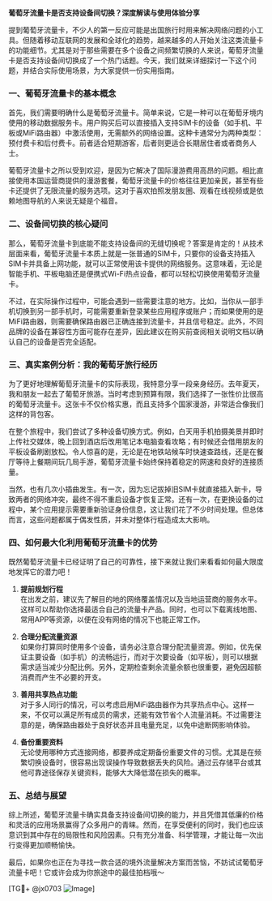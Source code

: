 **葡萄牙流量卡是否支持设备间切换？深度解读与使用体验分享**

提到葡萄牙流量卡，不少人的第一反应可能是出国旅行时用来解决网络问题的小工具。但随着移动互联网的发展和全球化的趋势，越来越多的人开始关注这类流量卡的功能细节。尤其是对于那些需要在多个设备之间频繁切换的人来说，葡萄牙流量卡是否支持设备间切换成了一个热门话题。今天，我们就来详细探讨一下这个问题，并结合实际使用场景，为大家提供一份实用指南。

### **一、葡萄牙流量卡的基本概念**

首先，我们需要明确什么是葡萄牙流量卡。简单来说，它是一种可以在葡萄牙境内使用的移动数据服务卡。用户购买后可以直接插入支持SIM卡的设备（如手机、平板或MiFi路由器）中激活使用，无需额外的网络设置。这种卡通常分为两种类型：预付费卡和后付费卡。前者适合短期游客，后者则更适合长期居住者或者商务人士。

葡萄牙流量卡之所以受到欢迎，是因为它解决了国际漫游费用高昂的问题。相比直接使用本国运营商提供的漫游套餐，葡萄牙流量卡的价格往往更加亲民，甚至有些卡还提供了无限流量的服务选项。这对于喜欢拍照发朋友圈、观看在线视频或是依赖地图导航的人来说无疑是个福音。

### **二、设备间切换的核心疑问**

那么，葡萄牙流量卡到底能不能支持设备间的无缝切换呢？答案是肯定的！从技术层面来看，葡萄牙流量卡本质上就是一张普通的SIM卡，只要你的设备支持插入SIM卡并具备上网功能，就可以正常使用该卡提供的网络服务。这意味着，无论是智能手机、平板电脑还是便携式Wi-Fi热点设备，都可以轻松切换使用葡萄牙流量卡。

不过，在实际操作过程中，可能会遇到一些需要注意的地方。比如，当你从一部手机切换到另一部手机时，可能需要重新登录某些应用程序或账户；而如果使用的是MiFi路由器，则需要确保路由器已正确连接到流量卡，并且信号稳定。此外，不同品牌的设备在兼容性方面可能存在差异，因此建议在购买前查阅相关说明文档以确认自己的设备是否完全适配。

### **三、真实案例分析：我的葡萄牙旅行经历**

为了更好地理解葡萄牙流量卡的实际表现，我特意分享一段亲身经历。去年夏天，我和朋友一起去了葡萄牙旅游。当时考虑到预算有限，我们选择了一张性价比很高的葡萄牙流量卡。这张卡不仅价格实惠，而且支持多个国家漫游，非常适合像我们这样的背包客。

在整个旅程中，我们尝试了多种设备切换方式。例如，白天用手机拍摄美景并即时上传社交媒体，晚上回到酒店后改用笔记本电脑查看攻略；有时候还会借用朋友的平板设备刷剧放松。令人惊喜的是，无论是在地铁站候车时快速查路线，还是在餐厅等待上餐期间玩几局手游，葡萄牙流量卡始终保持着稳定的网速和良好的连接质量。

当然，也有几次小插曲发生。有一次，因为忘记拔掉旧SIM卡就直接插入新卡，导致两者的网络冲突，最终不得不重启设备才恢复正常。还有一次，在更换设备的过程中，某个应用提示需要重新验证身份信息，这让我们花了不少时间处理。但总体而言，这些问题都属于偶发性质，并未对整体行程造成太大影响。

### **四、如何最大化利用葡萄牙流量卡的优势**

既然葡萄牙流量卡已经证明了自己的可靠性，接下来就让我们来看看如何最大限度地发挥它的潜力吧！

1. **提前规划行程**  
   在出发之前，建议先了解目的地的网络覆盖情况以及当地运营商的服务水平。这样可以帮助你选择最适合自己的流量卡产品。同时，也可以下载离线地图、常用APP等资源，以便在没有网络的情况下也能正常工作。

2. **合理分配流量资源**  
   如果你打算同时使用多个设备，请务必注意合理分配流量资源。例如，优先保证主要设备（如手机）的流畅运行，而对于次要设备（如平板），则可以根据需求适当减少分配比例。另外，定期检查剩余流量余额也很重要，避免因超额消费而产生不必要的开支。

3. **善用共享热点功能**  
   对于多人同行的情况，可以考虑启用MiFi路由器作为共享热点中心。这样一来，不仅可以满足所有成员的需求，还能有效节省个人流量消耗。不过需要注意的是，确保路由器处于良好状态并且电量充足，以免中途断网影响体验。

4. **备份重要资料**  
   无论使用哪种方式连接网络，都要养成定期备份重要文件的习惯。尤其是在频繁切换设备时，很容易出现误操作导致数据丢失的风险。通过云存储平台或其他可靠途径保存关键资料，能够大大降低潜在损失的概率。

### **五、总结与展望**

综上所述，葡萄牙流量卡确实具备支持设备间切换的能力，并且凭借其低廉的价格和灵活的应用场景赢得了众多用户的青睐。然而，在享受便利的同时，我们也应该意识到其中存在的局限性和风险因素。只有充分准备、科学管理，才能让每一次出行变得更加顺畅愉快。

最后，如果你也正在为寻找一款合适的境外流量解决方案而苦恼，不妨试试葡萄牙流量卡吧！它或许会成为你旅途中的最佳拍档哦～

[TG💪+ @jx0703 ![Image](https://github.com/user-attachments/assets/dbca1d08-cadb-493c-b0ec-ad6f7a83f270)]